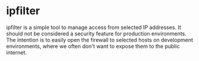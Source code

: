 # ipfilter

ipfilter is a simple tool to manage access from selected IP addresses. 
It should not be considered a security feature for production environments. 
The intention is to easily open the firewall to selected hosts on development 
environments, where we often don't want to expose them to the public internet.
